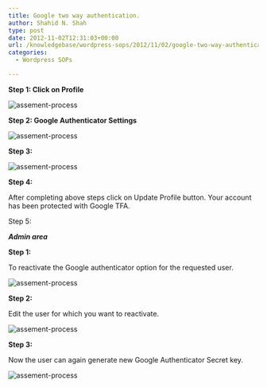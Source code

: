 ```yaml
---
title: Google two way authentication.
author: Shahid N. Shah
type: post
date: 2012-11-02T12:31:03+00:00
url: /knowledgebase/wordpress-sops/2012/11/02/google-two-way-authentication/
categories:
  - Wordpress SOPs

---
```

**Step 1: Click on Profile**

![assement-process](/blog/1.png#center) 

**Step 2: Google Authenticator Settings**

![assement-process](/blog/2.png#center) 

**Step 3:**

![assement-process](/blog/3.png#center) 

**Step 4:**

After completing above steps click on Update Profile button. Your account has been protected with Google TFA.

Step 5:

_**Admin area**_

**Step 1:**

To reactivate the Google authenticator option for the requested user.

![assement-process](/blog/51.png#center) 

**Step 2:**

Edit the user for which you want to reactivate.

![assement-process](/blog/5.png#center) 

**Step 3:**

Now the user can again generate new Google Authenticator Secret key.

![assement-process](/blog/53.png#center) 

 [1]: https://www.netspective.com/wp-content/uploads/2012/11/1.png
 [2]: https://www.netspective.com/wp-content/uploads/2012/11/2.png
 [3]: https://www.netspective.com/wp-content/uploads/2012/11/3.png
 [4]: https://www.netspective.com/wp-content/uploads/2012/11/5.png
 [5]: https://www.netspective.com/wp-content/uploads/2012/11/51.png
 [6]: https://www.netspective.com/wp-content/uploads/2012/11/53.png